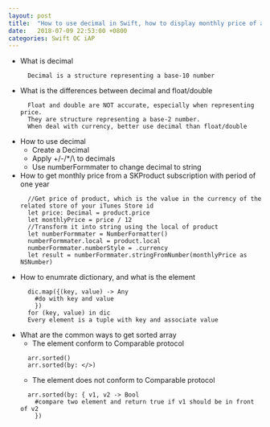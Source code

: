 ```yaml
---
layout: post
title:  "How to use decimal in Swift, how to display monthly price of a SKProduct with period of one year"
date:   2018-07-09 22:53:00 +0800
categories: Swift OC iAP
---
```

* What is decimal
  ```
    Decimal is a structure representing a base-10 number
  ```
* What is the differences between decimal and float/double
  ```
    Float and double are NOT accurate, especially when representing price.
    They are structure representing a base-2 number.
    When deal with currency, better use decimal than float/double
  ```
* How to use decimal
  * Create a Decimal
  * Apply +/-/\*/\ to decimals
  * Use numberFormmater to change decimal to string
* How to get monthly price from a SKProduct subscription with period of one year
  ```
    //Get price of product, which is the value in the currency of the related store of your iTunes Store id
    let price: Decimal = product.price
    let monthlyPrice = price / 12
    //Transform it into string using the local of product
    let numberFormmater = NumberFormatter()
    numberFormmater.local = product.local
    numberFormmater.numberStyle = .currency
    let result = numberFormmater.stringFromNumber(monthlyPrice as NSNumber)
  ```
* How to enumrate dictionary, and what is the element
  ```
    dic.map({(key, value) -> Any
      #do with key and value
      })
    for (key, value) in dic
    Every element is a tuple with key and associate value
  ```
* What are the common ways to get sorted array
  * The element conform to Comparable protocol
  ```
    arr.sorted()
    arr.sorted(by: </>)
  ```
  * The element does not conform to Comparable protocol
  ```
    arr.sorted(by: { v1, v2 -> Bool
      #compare two element and return true if v1 should be in front of v2
      })
  ```
